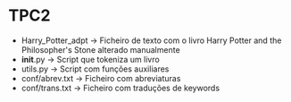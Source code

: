 # TPC2

- Harry_Potter_adpt → Ficheiro de texto com o livro Harry Potter and the Philosopher's Stone alterado manualmente
- __init__.py → Script que tokeniza um livro
- utils.py → Script com funções auxiliares
- conf/abrev.txt → Ficheiro com abreviaturas
- conf/trans.txt → Ficheiro com traduções de keywords
